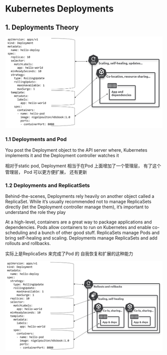 # Kubernetes Deployments

## 1. Deployments Theory

![](https://raw.githubusercontent.com/feyfree/my-github-images/main/20220421113302-deployments.png)

### 1.1 Deployments and Pod

You post the Deployment object to the API server where, Kubernetes implements it and the Deployment controller watches it

相对于static pod, Deployment 相当于在Pod 上面增加了一个管理层， 有了这个管理层， Pod 可以更方便扩展， 还有更新

### 1.2 Deployments and ReplicatSets

Behind-the-scenes, Deployments rely heavily on another object called a ReplicaSet. While it’s usually recommended not to manage ReplicaSets directly (let the Deployment controller manage them), it’s important to understand the role they play

At a high-level, containers are a great way to package applications and dependencies. Pods allow containers to run on Kubernetes and enable co-scheduling and a bunch of other good stuff. ReplicaSets manage Pods and bring self-healing and scaling. Deployments manage ReplicaSets and add rollouts and rollbacks.

实际上是ReplicaSets 来完成了Pod 的 自我恢复和扩展的这种能力

![](https://raw.githubusercontent.com/feyfree/my-github-images/main/20220421114211-deployments-rs.png)